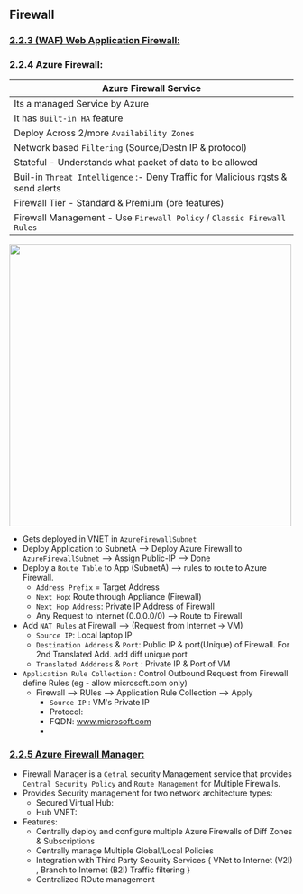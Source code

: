 ## Firewall

### [2.2.3 (WAF) Web Application Firewall:](./02-LoadBalancing.md#223-web-application-firewall)


### 2.2.4 Azure Firewall:

| Azure Firewall Service                                                        |
|-------------------------------------------------------------------------------|
| Its a managed Service by Azure                                                |
| It has `Built-in HA` feature                                                    |
| Deploy Across 2/more `Availability Zones`                                       |
| Network based `Filtering` (Source/Destn IP & protocol)                          |
| Stateful - Understands what packet of data to be allowed                      |
| Buil-in `Threat Intelligence` :- Deny Traffic for Malicious rqsts & send alerts |
| Firewall Tier -  Standard & Premium (ore features)                            |
| Firewall Management - Use `Firewall Policy` / `Classic Firewall Rules`        |


<img src="https://user-images.githubusercontent.com/24938159/120058727-ac9d7a00-c06a-11eb-9cba-0cf449714d4e.png" width="500">


* Gets deployed in VNET in `AzureFirewallSubnet` 
* Deploy Application to SubnetA --> Deploy Azure Firewall to `AzureFirewallSubnet` --> Assign Public-IP --> Done
* Deploy a `Route Table` to App (SubnetA) --> rules to route to Azure Firewall.
  * `Address Prefix` = Target Address
  * `Next Hop`: Route through Appliance (Firewall)
  * `Next Hop Address`: Private IP Address of Firewall
  * Any Request to Internet (0.0.0.0/0) --> Route to Firewall
* Add `NAT Rules` at Firewall --> (Request from Internet -> VM) 
  * `Source IP`: Local laptop IP
  * `Destination Address` & `Port`: Public IP & port(Unique) of Firewall. For 2nd Translated Add. add diff unique port
  *  `Translated Adddress` & `Port` : Private IP & Port of VM
* `Application Rule Collection` : Control Outbound Request from Firewall define Rules (eg - allow microsoft.com only)
  * Firewall --> RUles --> Application Rule Collection --> Apply
    * `Source IP` : VM's Private IP
    * Protocol: 
    * FQDN: www.microsoft.com
    * 

### [2.2.5 Azure Firewall Manager:](https://docs.microsoft.com/en-us/azure/firewall-manager/overview)

* Firewall Manager is a `Cetral` security Management service that provides `Central Security Policy` and `Route Management` for Multiple Firewalls.
* Provides Security management for two network architecture types:
  * Secured Virtual Hub:
  * Hub VNET:
* Features:
  * Centrally deploy and configure multiple Azure Firewalls of Diff Zones & Subscriptions
  * Centrally manage Multiple Global/Local Policies
  * Integration with Third Party Security Services { VNet to Internet (V2I) , Branch to Internet (B2I) Traffic filtering }
  * Centralized ROute management


